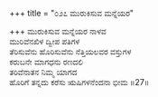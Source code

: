 +++
title = "೦೨೭ ಮುರುಕಿಸುವ ಮನ್ನೆಯರ"

+++
ಮುರುಕಿಸುವ ಮನ್ನೆಯರ ನಾಳವ   
ಮುರಿವೆನಖಿಳ ದ್ವೀಪ ಪತಿಗಳ  
ತೆರಿಸುವೆನು ಹೊರಿಸುವೆನು ನೆತ್ತಿಯಲವರ ವಸ್ತುಗಳ   
ಕರುಬನೇ ಮಾಗಧನು ರಣದಲಿ  
ತರಿವೆನಾತನ ನಿಮ್ಮ ಯಾಗದ  
ಹೊರಿಗೆ ತನ್ನದು ಕರೆಸು ಋಷಿಗಳನೆಂದನಾ ಭೀಮ    ॥27॥